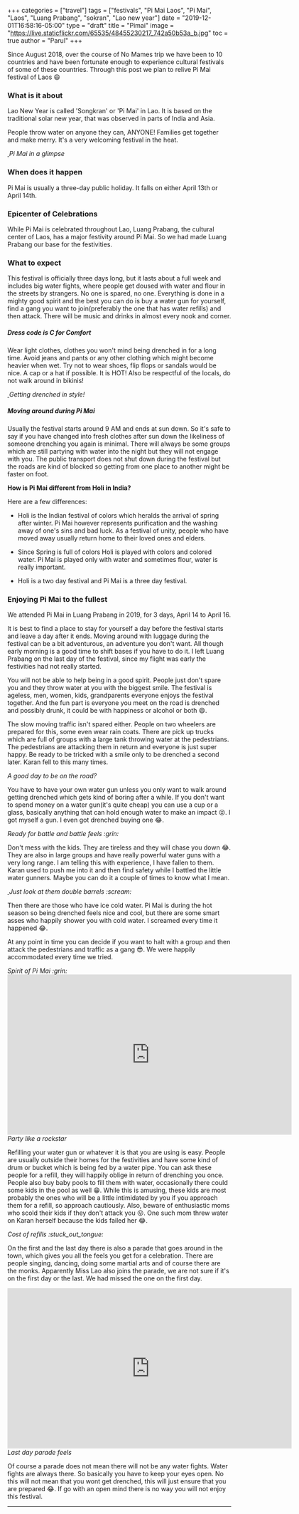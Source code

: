 +++
categories = ["travel"]
tags = ["festivals", "Pi Mai Laos", "Pi Mai", "Laos", "Luang Prabang", "sokran", "Lao new year"]
date = "2019-12-01T16:58:16-05:00"
type = "draft"
title = "Pimai"
image = "https://live.staticflickr.com/65535/48455230217_742a50b53a_b.jpg"
toc = true
author = "Parul"
+++

Since August 2018, over the course of No Mames trip we have been to 10 countries and have been fortunate enough to experience cultural festivals of some of these countries. Through this post we plan to relive Pi Mai festival of Laos :smile:

### **What is it about**

Lao New Year is called 'Songkran' or 'Pi Mai' in Lao. It is based on the traditional solar new year, that was observed in parts of India and Asia.

People throw water on anyone they can, ANYONE! Families get together and make merry. It's a very welcoming festival in the heat.

<div class="postimg">
  <a href="https://live.staticflickr.com/65535/48712321793_871bffce75_c.jpg" data-toggle="lightbox">
    <img class="lazy" data-src="https://live.staticflickr.com/65535/48712321793_871bffce75_c.jpg">
  </a>
  <em>Pi Mai in a glimpse</em>
</div>

### **When does it happen**

Pi Mai is usually a three-day public holiday. It falls on either April 13th or April 14th.

### **Epicenter of Celebrations**

While Pi Mai is celebrated throughout Lao, Luang Prabang, the cultural center of Laos, has a major festivity around Pi Mai. So we had made Luang Prabang our base for the festivities.

### **What to expect**

This festival is officially three days long, but it lasts about a full week and includes big water fights, where people get doused with water and flour in the streets by strangers. No one is spared, no one. Everything is done in a mighty good spirit and the best you can do is buy a water gun for yourself, find a gang you want to join(preferably the one that has water refills) and then attack. There will be music and drinks in almost every nook and corner.

##### **Dress code is C for Comfort**

Wear light clothes, clothes you won't mind being drenched in for a long time. Avoid jeans and pants or any other clothing which might become heavier when wet. Try not to wear shoes, flip flops or sandals would be nice. A cap or a hat if possible. It is HOT! Also be respectful of the locals, do not walk around in bikinis!

<div class="postimg">
  <a href="https://live.staticflickr.com/65535/48712652431_d008b30850_c.jpg" data-toggle="lightbox">
    <img class="lazy" data-src="https://live.staticflickr.com/65535/48712652431_d008b30850_c.jpg">
  </a>
  <em>Getting drenched in style!</em>
</div>

##### **Moving around during Pi Mai**

Usually the festival starts around 9 AM and ends at sun down. So it's safe to say if you have changed into fresh clothes after sun down the likeliness of someone drenching you again is minimal. There will always be some groups which are still partying with water into the night but they will not engage with you. The public transport does not shut down during the festival but the roads are kind of blocked so getting from one place to another might be faster on foot.


**How is Pi Mai different from Holi in India?**

Here are a few differences:

- Holi is the Indian festival of colors which heralds the arrival of spring after winter. Pi Mai however represents purification and the washing away of one's sins and bad luck. As a festival of unity, people who have moved away usually return home to their loved ones and elders.

- Since Spring is full of colors Holi is played with colors and colored water. Pi Mai is played only with water and sometimes flour, water is really important.

- Holi is a two day festival and Pi Mai is a three day festival.

### **Enjoying Pi Mai to the fullest**

We attended Pi Mai in Luang Prabang in 2019, for 3 days, April 14 to April 16.

It is best to find a place to stay for yourself a day before the festival starts and leave a day after it ends. Moving around with luggage during the festival can be a bit adventurous, an adventure you don't want. All though early morning is a good time to shift bases if you have to do it. I left Luang Prabang on the last day of the festival, since my flight was early the festivities had not really started.

You will not be able to help being in a good spirit. People just don't spare you and they throw water at you with the biggest smile. The festival is ageless, men, women, kids, grandparents everyone enjoys the festival together. And the fun part is everyone you meet on the road is drenched and possibly drunk, it could be with happiness or alcohol or both :smile:.

The slow moving traffic isn't spared either. People on two wheelers are prepared for this, some even wear rain coats. There are pick up trucks which are full of groups with a large tank throwing water at the pedestrians. The pedestrians are attacking them in return and everyone is just super happy. Be ready to be tricked with a smile only to be drenched a second later. Karan fell to this many times.

<div class="postimg">
  <div class="grid">
    <div class="grid-column-50">
    <a href="https://live.staticflickr.com/65535/48712322128_3da67f74c1_c.jpg" data-toggle="lightbox">
      <img class="lazy" data-src="https://live.staticflickr.com/65535/48712322128_3da67f74c1_c.jpg">
    </a>
    </div>
    <div class="grid-column-50">
    <a href="https://live.staticflickr.com/65535/48712652131_2b3e8a25f2_c.jpg" data-toggle="lightbox">
      <img class="lazy" data-src="https://live.staticflickr.com/65535/48712652131_2b3e8a25f2_c.jpg">
    </a>
    </div>
  </div>
  <em>A good day to be on the road?</em>
</div>

You have to have your own water gun unless you only want to walk around getting drenched which gets kind of boring after a while. If you don't want to spend money on a water gun(it's quite cheap) you can use a cup or a glass, basically anything that can hold enough water to make an impact :stuck_out_tongue:. I got myself a gun. I even got drenched buying one :joy:.

<div class="postimg">
  <div class="grid">
    <div class="grid-column-50">
    <a href="https://live.staticflickr.com/65535/48713852903_fd5e077014_c.jpg" data-toggle="lightbox">
      <img class="lazy" data-src="https://live.staticflickr.com/65535/48713852903_fd5e077014_c.jpg">
    </a>
    </div>
    <div class="grid-column-50">
    <a href="https://live.staticflickr.com/65535/48712652476_27a6231cd6_c.jpg" data-toggle="lightbox">
      <img class="lazy" data-src="https://live.staticflickr.com/65535/48712652476_27a6231cd6_c.jpg">
    </a>
    </div>
  </div>
  <em>Ready for battle and battle feels :grin:</em>
</div>

Don't mess with the kids. They are tireless and they will chase you down :joy:. They are also in large groups and have really powerful water guns with a very long range. I am telling this with experience, I have fallen to them. Karan used to push me into it and then find safety while I battled the little water gunners. Maybe you can do it a couple of times to know what I mean.

<div class="postimg">
  <a href="https://live.staticflickr.com/65535/48712817612_c733c7edf3_c.jpg" data-toggle="lightbox">
    <img class="lazy" data-src="https://live.staticflickr.com/65535/48712817612_c733c7edf3_c.jpg">
  </a>
  <em>Just look at them double barrels :scream:</em>
</div>

Then there are those who have ice cold water. Pi Mai is during the hot season so being drenched feels nice and cool, but there are some smart asses who happily shower you with cold water. I screamed every time it happened :joy:.

At any point in time you can decide if you want to halt with a group and then attack the pedestrians and traffic as a gang :sunglasses:. We were happily accommodated every time we tried.

<div class="postimg">
  <div class="grid">
    <div class="grid-column-50">
    <a href="https://live.staticflickr.com/65535/48455204072_f91312baeb_c.jpg" data-toggle="lightbox">
      <img class="lazy" data-src="https://live.staticflickr.com/65535/48455204072_f91312baeb_c.jpg">
    </a>
    </div>
    <div class="grid-column-50">
    <a href="https://live.staticflickr.com/65535/48712653371_8cd6ba8a40_c.jpg" data-toggle="lightbox">
      <img class="lazy" data-src="https://live.staticflickr.com/65535/48712653371_8cd6ba8a40_c.jpg">
    </a>
    </div>
  </div>
  <em>Spirit of Pi Mai :grin:</em>
</div>

<div class="postimg">
  <div class="video-container">
  <iframe src="https://player.vimeo.com/video/359192234" width="640" height="360" frameborder="0" allow="autoplay; fullscreen" allowfullscreen></iframe>
  </div>
  <em>Party like a rockstar</em>
  </div>

Refilling your water gun or whatever it is that you are using is easy. People are usually outside their homes for the festivities and have some kind of drum or bucket which is being fed by a water pipe. You can ask these people for a refill, they will happily oblige in return of drenching you once. People also buy baby pools to fill them with water, occasionally there could some kids in the pool as well :grin:. While this is amusing, these kids are most probably the ones who will be a little intimidated by you if you approach them for a refill, so approach cautiously. Also, beware of enthusiastic moms who scold their kids if they don't attack you :stuck_out_tongue:. One such mom threw water on Karan herself because the kids failed her :joy:.

<div class="postimg">
  <div class="grid">
    <div class="grid-column-50">
    <a href="https://live.staticflickr.com/65535/48712322708_1266338c79_c.jpg" data-toggle="lightbox">
      <img class="lazy" data-src="https://live.staticflickr.com/65535/48712322708_1266338c79_c.jpg">
    </a>
    </div>
    <div class="grid-column-50">
    <a href="https://live.staticflickr.com/65535/48712321353_2559b10ec9_c.jpg" data-toggle="lightbox">
      <img class="lazy" data-src="https://live.staticflickr.com/65535/48712321353_2559b10ec9_c.jpg">
    </a>
    </div>
  </div>
  <em>Cost of refills :stuck_out_tongue:</em>
</div>

On the first and the last day there is also a parade that goes around in the town, which gives you all the feels you get for a celebration. There are people singing, dancing, doing some martial arts and of course there are the monks. Apparently Miss Lao also joins the parade, we are not sure if it's on the first day or the last. We had missed the one on the first day.

<div class="postimg">
  <div class="video-container">
  <iframe src="https://player.vimeo.com/video/359171652" width="640" height="360" frameborder="0" allow="autoplay; fullscreen" allowfullscreen></iframe>
  </div>
  <em>Last day parade feels</em>
</div>

Of course a parade does not mean there will not be any water fights. Water fights are always there.
So basically you have to keep your eyes open. No this will not mean that you wont get drenched, this will just ensure that you are prepared :joy:. If go with an open mind there is no way you will not enjoy this festival.  

<hr/>
